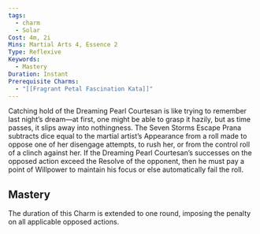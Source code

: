 ```yaml
---
tags:
  - charm
  - Solar
Cost: 4m, 2i
Mins: Martial Arts 4, Essence 2
Type: Reflexive
Keywords:
  - Mastery
Duration: Instant
Prerequisite Charms:
  - "[[Fragrant Petal Fascination Kata]]"
---
```

Catching hold of the Dreaming Pearl Courtesan is like trying to remember last night’s dream—at first, one might be able to grasp it hazily, but as time passes, it slips away into nothingness. The Seven Storms Escape Prana subtracts dice equal to the martial artist’s Appearance from a roll made to oppose one of her disengage attempts, to rush her, or from the control roll of a clinch against her. If the Dreaming Pearl Courtesan’s successes on the opposed action exceed the Resolve of the opponent, then he must pay a point of Willpower to maintain his focus or else automatically fail the roll. 

## Mastery

The duration of this Charm is extended to one round, imposing the penalty on all applicable opposed actions.